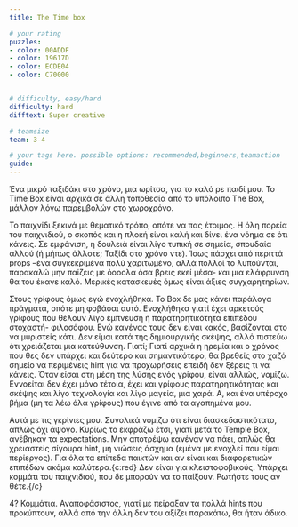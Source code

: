```yaml
---
title: The Time box

# your rating
puzzles:
- color: 00ADDF
- color: 19617D
- color: ECDE04
- color: C70000


# difficulty, easy/hard
difficulty: hard
difftext: Super creative

# teamsize
team: 3-4

# your tags here. possible options: recommended,beginners,teamaction
guide:
---
```


Ένα μικρό ταξιδάκι στο χρόνο, μια ωρίτσα, για το καλό ρε παιδί μου. Το Time Box είναι αρχικά σε άλλη τοποθεσία από το υπόλοιπο The Box, μάλλον λόγω παρεμβολών στο χωροχρόνο.

Το παιχνίδι ξεκινά με θεματικό τρόπο, οπότε να πας έτοιμος. Η όλη πορεία του παιχνιδιού, ο σκοπός και η πλοκή είναι καλή και δίνει ένα νόημα σε ότι κάνεις.
Σε εμφάνιση, η δουλειά είναι λίγο τυπική σε σημεία, σπουδαία αλλού (ή μήπως άλλοτε; Ταξίδι στο χρόνο ντε). Ίσως πάσχει από περιττά props –ένα συγκεκριμένα πολύ χαριτωμένο, αλλά πολλοί το λυπούνται, παρακαλώ μην παίζεις με όοοολα όσα βρεις εκεί μέσα-
και μια ελάφρυνση θα του έκανε καλό.  Μερικές κατασκευές όμως είναι άξιες συγχαρητηρίων.

Στους γρίφους όμως εγώ ενοχλήθηκα. Το Box δε μας κάνει παράλογα πράγματα, οπότε μη φοβάσαι αυτό. Ενοχλήθηκα γιατί έχει αρκετούς γρίφους που θέλουν λίγο έμπνευση ή παρατηρητικότητα επιπέδου στοχαστή- φιλοσόφου. Ενώ κανένας τους δεν είναι κακός,
 βασίζονται στο να μυριστείς κάτι. Δεν είμαι κατά της δημιουργικής σκέψης, αλλά πιστεύω ότι χρειάζεται μια κατεύθυνση.
 Γιατί; Γιατί αρχικά η ηρεμία και ο χρόνος που θες δεν υπάρχει και δεύτερο και σημαντικότερο, θα βρεθείς στο χαζό σημείο να περιμένεις hint για να προχωρήσεις επειδή δεν ξέρεις τι να κάνεις. Όταν είσαι στη μέση της λύσης ενός γρίφου, είναι αλλιώς, νομίζω.
 Εννοείται δεν έχει μόνο τέτοια, έχει και γρίφους παρατηρητικότητας και σκέψης και λίγο τεχνολογία και λίγο μαγεία, μια χαρά. Α, και ένα υπέροχο βήμα (μη τα λέω όλα γρίφους) που έγινε από τα αγαπημένα μου.

Αυτά με τις γκρίνιες μου. Συνολικά νομίζω ότι είναι διασκεδαστικότατο, απλώς όχι άψογο. Κυρίως το εκφράζω έτσι, γιατί μετά το Temple Box, ανέβηκαν τα expectations. Μην αποτρέψω κανέναν να πάει, απλώς θα χρειαστείς σίγουρα hint, μη νιώσεις άσχημα
 (εμένα με ενοχλεί που είμαι περίεργος). Για όλα τα επίπεδα παικτών και αν είναι και διαφορετικών επιπέδων ακόμα καλύτερα.{c:red} Δεν είναι για κλειστοφοβικούς. Υπάρχει κομμάτι του παιχνιδιού, που δε μπορούν να το παίξουν. Ρωτήστε τους αν θέτε.{/c}

4? Κομμάτια. Αναποφάσιστος, γιατί με πείραξαν τα πολλά hints που προκύπτουν, αλλά από την άλλη δεν του αξίζει παρακάτω, θα ήταν άδικο.

